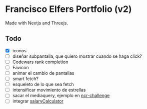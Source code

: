 # Francisco Elfers Portfolio (v2)
Made with Nextjs and Threejs.

## Todo
- [x] iconos
- [ ] diseñar subpantalla, que quiero mostrar cuando se haga click?
- [ ] Codewars rank completion
- [ ] Favicon
- [ ] animar el cambio de pantallas
- [ ] smart fetch?
- [ ] esqueleto de lo que sea fetch
- [ ] intensificar movimiento de estrellas
- [ ] sacar el mediaquery, ejemplo en [ncr-challenge](https://github.com/FranElfers/ncr-challenge/blob/main/client/src/assets/App.css)
- [ ] integrar [salaryCalculator](https://codepen.io/franelfers/pen/VwzLjbO)